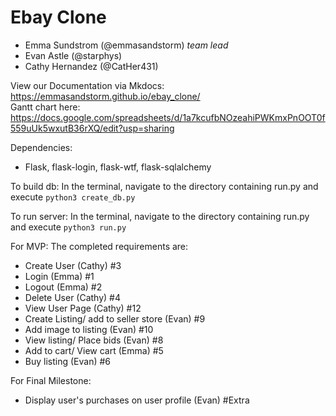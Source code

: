# Ebay Clone

- Emma Sundstrom (@emmasandstorm) _team lead_
- Evan Astle (@starphys)
- Cathy Hernandez (@CatHer431)

View our Documentation via Mkdocs: https://emmasandstorm.github.io/ebay_clone/  
Gantt chart here: https://docs.google.com/spreadsheets/d/1a7kcufbNOzeahiPWKmxPnOOT0f559uUk5wxutB36rXQ/edit?usp=sharing

Dependencies: 
- Flask, flask-login, flask-wtf, flask-sqlalchemy

To build db:
In the terminal, navigate to the directory containing run.py and execute `python3 create_db.py`

To run server:
In the terminal, navigate to the directory containing run.py and execute `python3 run.py`


For MVP:
The completed requirements are:
- Create User (Cathy) #3
- Login (Emma) #1
- Logout (Emma) #2
- Delete User (Cathy) #4
- View User Page (Cathy) #12
- Create Listing/ add to seller store (Evan) #9
- Add image to listing (Evan) #10
- View listing/ Place bids (Evan) #8
- Add to cart/ View cart (Emma) #5
- Buy listing (Evan) #6

For Final Milestone:
- Display user's purchases on user profile (Evan) #Extra


